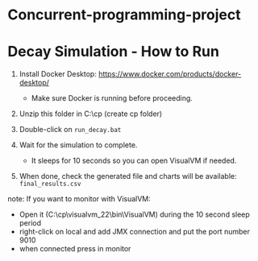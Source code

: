 # Concurrent-programming-project

# Decay Simulation - How to Run

1. Install Docker Desktop: https://www.docker.com/products/docker-desktop/
   - Make sure Docker is running before proceeding.

2. Unzip this folder in C:\cp (create cp folder)

3. Double-click on `run_decay.bat`

4. Wait for the simulation to complete.
   - It sleeps for 10 seconds so you can open VisualVM if needed.

5. When done, check the generated file and charts will be available:
   `final_results.csv`

note: If you want to monitor with VisualVM:
   - Open it (C:\cp\visualvm_22\bin\VisualVM) during the 10 second sleep period 
   - right-click on local and add JMX connection and put the port number 9010
   - when connected press in monitor 
